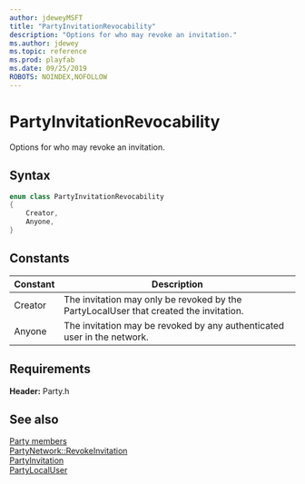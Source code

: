```yaml
---
author: jdeweyMSFT
title: "PartyInvitationRevocability"
description: "Options for who may revoke an invitation."
ms.author: jdewey
ms.topic: reference
ms.prod: playfab
ms.date: 09/25/2019
ROBOTS: NOINDEX,NOFOLLOW
---
```


# PartyInvitationRevocability  

Options for who may revoke an invitation.    

## Syntax  
  
```cpp
enum class PartyInvitationRevocability    
{  
    Creator,  
    Anyone,  
}  
```  
  
## Constants  
  
| Constant | Description |
| --- | --- |
| Creator | The invitation may only be revoked by the PartyLocalUser that created the invitation. |  
| Anyone | The invitation may be revoked by any authenticated user in the network. |  
  
  
## Requirements  
  
**Header:** Party.h
  
## See also  
[Party members](../party_members.md)  
[PartyNetwork::RevokeInvitation](../classes/PartyNetwork/methods/partynetwork_revokeinvitation.md)  
[PartyInvitation](../classes/PartyInvitation/partyinvitation.md)  
[PartyLocalUser](../classes/PartyLocalUser/partylocaluser.md)
  
  
